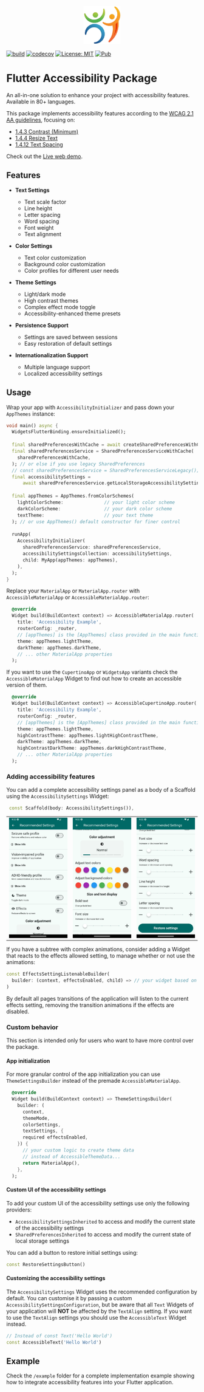 <p align="center">
<img src="https://raw.githubusercontent.com/RubenCesario/accessibility/master/screenshots/logo.webp" height="100" alt="Flutter Accessibility Package" />
</p>

<p align="center">

[![build](https://github.com/RubenCesario/accessibility/actions/workflows/build.yml/badge.svg)](https://github.com/RubenCesario/accessibility/actions/workflows/build.yml)
[![codecov](https://codecov.io/gh/RubenCesario/accessibility/graph/badge.svg?token=45AFWZ3YYS)](https://codecov.io/gh/RubenCesario/accessibility) 
<a href="https://opensource.org/licenses/MIT"><img src="https://img.shields.io/badge/license-MIT-purple.svg" alt="License: MIT"></a>
<a href="https://pub.dev/packages/accessibility"><img src="https://img.shields.io/badge/pub.dev-1.0.0-blue.svg" alt="Pub"></a> 
</p>

# Flutter Accessibility Package

An all-in-one solution to enhance your project with accessibility features. Available in 80+ languages.

This package implements accessibility features according to the [WCAG 2.1 AA guidelines](https://www.w3.org/TR/WCAG21/), focusing on:

- [1.4.3 Contrast (Minimum)](https://www.w3.org/TR/WCAG21/#contrast-minimum)
- [1.4.4 Resize Text](https://www.w3.org/TR/WCAG21/#resize-text)
- [1.4.12 Text Spacing](https://www.w3.org/TR/WCAG21/#text-spacing)

Check out the [Live web demo](https://rubencesario.github.io/accessibility/).

## Features

- **Text Settings**
  - Text scale factor
  - Line height
  - Letter spacing
  - Word spacing
  - Font weight
  - Text alignment

- **Color Settings**
  - Text color customization
  - Background color customization
  - Color profiles for different user needs

- **Theme Settings**
  - Light/dark mode
  - High contrast themes
  - Complex effect mode toggle
  - Accessibility-enhanced theme presets

- **Persistence Support**
  - Settings are saved between sessions
  - Easy restoration of default settings

- **Internationalization Support**
  - Multiple language support
  - Localized accessibility settings

## Usage

Wrap your app with `AccessibilityInitializer` and pass down your `AppThemes` instance:

```dart
void main() async {
  WidgetsFlutterBinding.ensureInitialized();

  final sharedPreferencesWithCache = await createSharedPreferencesWithCache();
  final sharedPreferencesService = SharedPreferencesServiceWithCache(
    sharedPreferencesWithCache,
  ); // or else if you use legacy SharedPreferences
  // const sharedPreferencesService = SharedPreferencesServiceLegacy();
  final accessibilitySettings =
      await sharedPreferencesService.getLocalStorageAccessibilitySettings();

  final appThemes = AppThemes.fromColorSchemes(
    lightColorScheme:               // your light color scheme
    darkColorScheme:                // your dark color scheme
    textTheme:                      // your text theme
  ); // or use AppThemes() default constructor for finer control

  runApp(
    AccessibilityInitializer(
      sharedPreferencesService: sharedPreferencesService,
      accessibilitySettingsCollection: accessibilitySettings,
      child: MyApp(appThemes: appThemes),
    ),
  );
}
```

Replace your `MaterialApp` or `MaterialApp.router` with `AccessibleMaterialApp` or `AccessibleMaterialApp.router`:

```dart
  @override
  Widget build(BuildContext context) => AccessibleMaterialApp.router(
    title: 'Accessibility Example',
    routerConfig: _router,
    // [appThemes] is the [AppThemes] class provided in the main function
    theme: appThemes.lightTheme,
    darkTheme: appThemes.darkTheme,
    // ... other MaterialApp properties
  );
```

If you want to use the `CupertinoApp` or `WidgetsApp` variants check the `AccessibleMaterialApp` Widget to find out how to create an accessible version of them.

```dart
  @override
  Widget build(BuildContext context) => AccessibleCupertinoApp.router(
    title: 'Accessibility Example',
    routerConfig: _router,
    // [appThemes] is the [AppThemes] class provided in the main function
    theme: appThemes.lightTheme,
    highContrastTheme: appThemes.lightHighContrastTheme,
    darkTheme: appThemes.darkTheme,
    highContrastDarkTheme: appThemes.darkHighContrastTheme,
    // ... other MaterialApp properties
  );
```

### Adding accessibility features

You can add a complete accessibility settings panel as a body of a Scaffold using the `AccessibilitySettings` Widget:

```dart
 const Scaffold(body: AccessibilitySettings()),
```

<div style="text-align: center">
    <table>
        <tr>
            <td style="text-align: center">
                <img src="screenshots/settings_one.webp" width="200" alt="Accessibility settings section - top view"/>
            </td>            
            <td style="text-align: center">
                <img src="screenshots/settings_two.webp" width="200" alt="Accessibility settings section - middle view"/>
            </td>
            <td style="text-align: center">
                <img src="screenshots/settings_three.webp" width="200" alt="Accessibility settings section - bottom view"/>
            </td>
        </tr>
    </table>
</div>

If you have a subtree with complex animations, consider adding a Widget
that reacts to the effects allowed setting, to manage whether or not use the animations:

```dart
const EffectsSettingListenableBuilder(
  builder: (context, effectsEnabled, child) => // your widget based on the effectsEnabled value
)
```

By default all pages transitions of the application will listen to the current effects setting, removing the transition animations if the effects are disabled.

### Custom behavior

This section is intended only for users who want to have more control over the package.

#### App initialization

For more granular control of the app initialization you can use `ThemeSettingsBuilder` instead of the premade `AccessibleMaterialApp`.

```dart
  @override
  Widget build(BuildContext context) => ThemeSettingsBuilder(
    builder: (
      context,
      themeMode,
      colorSettings,
      textSettings, {
      required effectsEnabled,
    }) {
      // your custom logic to create theme data
      // instead of AccessibleThemeData...
      return MaterialApp(),
    },
  );
```

#### Custom UI of the accessibility settings

To add your custom UI of the accessibility settings use only the following providers:

- `AccessibilitySettingsInherited` to access and modify the current state of the accessibility settings
- `SharedPreferencesInherited` to access and modify the current state of local storage settings

You can add a button to restore initial settings using:

```dart
const RestoreSettingsButton()
```

#### Customizing the accessibility settings

The `AccessibilitySettings` Widget uses the recommended configuration by default.
You can customise it by passing a custom `AccessibilitySettingsConfiguration`, but be aware that all `Text` Widgets of your application will **NOT** be affected by the `TextAlign` setting. If you want to use the `TextAlign` settings you should use the `AccessibleText` Widget instead.

```dart
// Instead of const Text('Hello World')
const AccessibleText('Hello World')
```

## Example

Check the `/example` folder for a complete implementation example showing how to integrate accessibility features into your Flutter application.